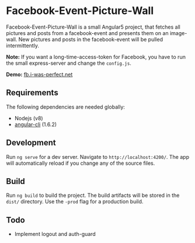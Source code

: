 # Facebook-Event-Picture-Wall

Facebook-Event-Picture-Wall is a small Angular5 project, that fetches all pictures and posts from a
facebook-event and presents them on an image-wall. New pictures and posts in the facebook-event will be pulled intermittently.

**Note:** If you want a long-time-access-token for Facebook, you have to run the small express-server and change the `config.js`.

**Demo:** [fb.i-was-perfect.net](https://fb.i-was-perfect.net/)

## Requirements

The following dependencies are needed globally:

* Nodejs (v8)
* [angular-cli](https://github.com/angular/angular-cli) (1.6.2)

## Development
Run `ng serve` for a dev server. Navigate to `http://localhost:4200/`. The app will automatically reload if you change any of the source files.

## Build

Run `ng build` to build the project. The build artifacts will be stored in the `dist/` directory. Use the `-prod` flag for a production build.

## Todo

* Implement logout and auth-guard
